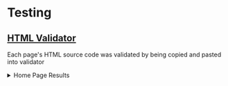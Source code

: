 # Testing

## [HTML Validator](https://validator.w3.org)

Each page's HTML source code was validated by being copied and pasted into validator

<details>
<summary>Home Page Results</summary>

   ![Home Page results](readme-docs/testing/validate_home_page_html.JPG)
</details>



